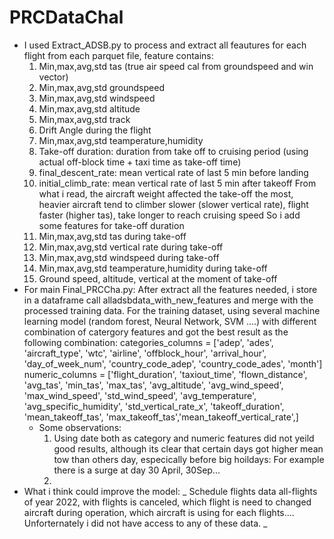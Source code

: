 # PRCDataChal
* I used Extract_ADSB.py to process and extract all feautures for each flight from each parquet file, feature contains:
   1. Min,max,avg,std tas (true air speed cal from groundspeed and win vector)
   2. Min,max,avg,std groundspeed
   3. Min,max,avg,std windspeed
   4. Min,max,avg,std altitude
   5. Min,max,avg,std track
   6. Drift Angle during the flight
   7. Min,max,avg,std teamperature,humidity
   8. Take-off duration: duration from take off to cruising period (using actual off-block time + taxi time as take-off time)
   9. final_descent_rate: mean vertical rate of last 5 min before landing
   10. initial_climb_rate: mean vertical rate of last 5 min after takeoff
From what i read, the aircraft weight affected the take-off the most, heavier aircraft tend to climber slower (slower vertical rate), flight faster (higher tas), take longer to reach cruising speed
So i add some features for take-off duration
  11. Min,max,avg,std tas during take-off
  12. Min,max,avg,std vertical rate during take-off
  13. Min,max,avg,std windspeed during take-off
  14. Min,max,avg,std teamperature,humidity during take-off
  15. Ground speed, altitude, vertical at the moment of take-off
* For main Final_PRCCha.py:
  After extract all the features needed, i store in a dataframe call alladsbdata_with_new_features and merge with the processed training data.
For the training dataset, using several machine learning model (random forest, Neural Network, SVM ....) with different combination of catergory features and got the best result as the following combination:
   categories_columns = ['adep', 'ades', 'aircraft_type', 'wtc', 'airline', 'offblock_hour', 'arrival_hour', 'day_of_week_num', 'country_code_adep', 'country_code_ades', 'month']
   numeric_columns = ['flight_duration', 'taxiout_time', 'flown_distance',
          'avg_tas', 'min_tas', 'max_tas', 'avg_altitude', 'avg_wind_speed', 'max_wind_speed', 'std_wind_speed', 'avg_temperature',
          'avg_specific_humidity', 'std_vertical_rate_x', 'takeoff_duration',
          'mean_takeoff_tas', 'max_takeoff_tas','mean_takeoff_vertical_rate',]
  * Some observations:
       1. Using date both as category and numeric features did not yeild good results, although its clear that certain days got higher mean tow than others day, especically before big hoildays: For example there is a surge at day 30 April, 30Sep...
       2. 
 * What i think could improve the model:
   _ Schedule flights data all-flights of year 2022, with flights is canceled, which flight is need to changed aircraft during operation, which aircraft is using for each flights.... Unforternately i did not have access to any of these data.
   _ 
